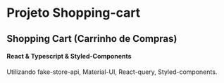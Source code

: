 # Projeto Shopping-cart

## Shopping Cart (Carrinho de Compras)

#### React & Typescript & Styled-Components


  Utilizando 
  fake-store-api, 
  Material-UI, 
  React-query, 
  Styled-components.
